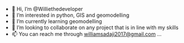 - 👋 Hi, I’m @Williethedeveloper
- 👀 I’m interested in python, GIS and geomodelling
- 🌱 I’m currently learning geomodelling
- 💞️ I’m looking to collaborate on any project that is in line with my skills
- 📫 You can reach me through williamsadaji2017@gmail.com ...

<!---
Williethedeveloper/Williethedeveloper is a ✨ special ✨ repository because its `README.md` (this file) appears on your GitHub profile.
You can click the Preview link to take a look at your changes.
--->
